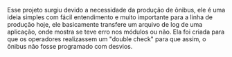 Esse projeto surgiu devido a necessidade da produção de ônibus,
ele é uma ideia simples com fácil entendimento e muito importante
para a linha de produção hoje, ele basicamente transfere um arquivo 
de log de uma aplicação, onde mostra se teve erro nos módulos ou não.
Ela foi criada para que os operadores realizassem um "double check"
para que assim, o ônibus não fosse programado com desvios.
